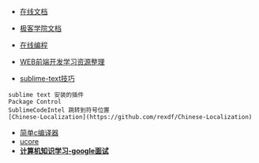* [在线文档](http://tool.oschina.net/apidocs/)
* [极客学院文档](http://wiki.jikexueyuan.com/)
* [在线编程](www.codecademy.com)

* [WEB前端开发学习资源整理](https://zybuluo.com/viggo/note/16284)
* [sublime-text技巧](https://github.com/jikeytang/sublime-text)

```
sublime text 安装的插件
Package Control
SublimeCodeIntel 跳转到符号位置
[Chinese-Localization](https://github.com/rexdf/Chinese-Localization)
```

* [简单c编译器](https://github.com/lotabout/write-a-C-interpreter.git)
* [ucore](https://github.com/chyyuu/ucore_os_lab)
* [**计算机知识学习-google面试**](https://github.com/jwasham/google-interview-university)